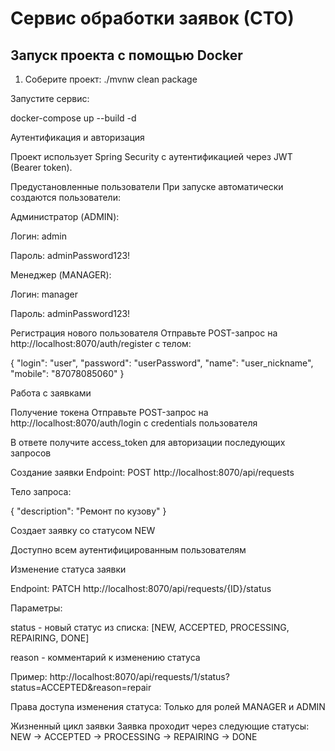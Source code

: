 # Сервис обработки заявок (СТО)

## Запуск проекта с помощью Docker

1. Соберите проект:
./mvnw clean package

Запустите сервис:

docker-compose up --build -d


Аутентификация и авторизация

Проект использует Spring Security с аутентификацией через JWT (Bearer token).

Предустановленные пользователи
При запуске автоматически создаются пользователи:

Администратор (ADMIN):

Логин: admin

Пароль: adminPassword123!

Менеджер (MANAGER):

Логин: manager

Пароль: adminPassword123!

Регистрация нового пользователя
Отправьте POST-запрос на http://localhost:8070/auth/register с телом:

{
    "login": "user",
    "password": "userPassword",
    "name": "user_nickname",
    "mobile": "87078085060"
}


Работа с заявками

Получение токена
Отправьте POST-запрос на http://localhost:8070/auth/login с credentials пользователя

В ответе получите access_token для авторизации последующих запросов

Создание заявки
Endpoint: POST http://localhost:8070/api/requests

Тело запроса:

{
    "description": "Ремонт по кузову"
}


Создает заявку со статусом NEW

Доступно всем аутентифицированным пользователям


Изменение статуса заявки

Endpoint: PATCH http://localhost:8070/api/requests/{ID}/status

Параметры:

status - новый статус из списка: [NEW, ACCEPTED, PROCESSING, REPAIRING, DONE]

reason - комментарий к изменению статуса

Пример:
http://localhost:8070/api/requests/1/status?status=ACCEPTED&reason=repair

Права доступа изменения статуса:
Только для ролей MANAGER и ADMIN

Жизненный цикл заявки
Заявка проходит через следующие статусы:
NEW → ACCEPTED → PROCESSING → REPAIRING → DONE
